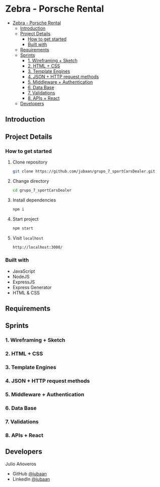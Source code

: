 # Zebra - Porsche Rental

- [Zebra - Porsche Rental](#zebra---porsche-rental)
	- [Introduction](#introduction)
	- [Project Details](#project-details)
		- [How to get started](#how-to-get-started)
		- [Built with](#built-with)
	- [Requirements](#requirements)
	- [Sprints](#sprints)
		- [1. Wireframing + Sketch](#1-wireframing--sketch)
		- [2. HTML + CSS](#2-html--css)
		- [3. Template Engines](#3-template-engines)
		- [4. JSON + HTTP request methods](#4-json--http-request-methods)
		- [5. Middleware + Authentication](#5-middleware--authentication)
		- [6. Data Base](#6-data-base)
		- [7. Validations](#7-validations)
		- [8. APIs + React](#8-apis--react)
	- [Developers](#developers)


## Introduction
## Project Details
### How to get started
1. Clone repository
   ```bash
   git clone https://github.com/jubaan/grupo_7_sportCarsDealer.git
   ```
2. Change directory
   ```bash
   cd grupo_7_sportCarsDealer
   ```
3. Install dependencies
   ```bash
   npm i
   ```
4. Start project
   ```bash
   npm start
   ```
5. Visit `localhost`
   ```bash
   http://localhost:3000/
   ```

### Built with
- JavaScript
- NodeJS
- ExpressJS
- Express Generator
- HTML & CSS


## Requirements
## Sprints
### 1. Wireframing + Sketch
### 2. HTML + CSS
### 3. Template Engines
### 4. JSON + HTTP request methods
### 5. Middleware + Authentication
### 6. Data Base
### 7. Validations
### 8. APIs + React
## Developers
Julio Añoveros
- GitHub [@jubaan](https://github.com/jubaan)
- LinkedIn [@jubaan](https://www.linkedin.com/in/jubaan)